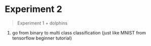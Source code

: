 # Experiment 2
> Experiment 1 + dolphins

1. go from binary to multi class classification (just like MNIST from tensorflow beginner tutorial)
